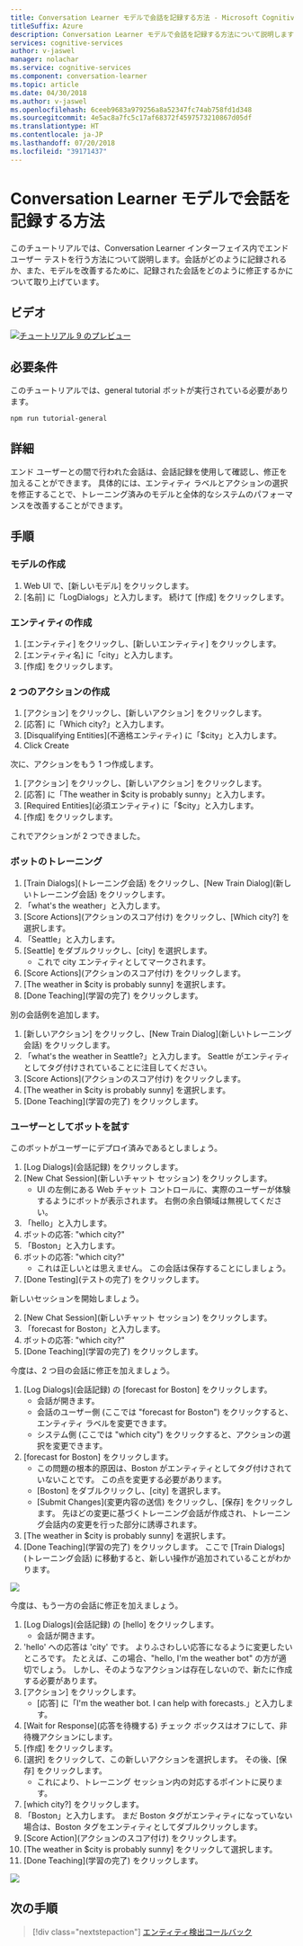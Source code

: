 ```yaml
---
title: Conversation Learner モデルで会話を記録する方法 - Microsoft Cognitive Services | Microsoft Docs
titleSuffix: Azure
description: Conversation Learner モデルで会話を記録する方法について説明します。
services: cognitive-services
author: v-jaswel
manager: nolachar
ms.service: cognitive-services
ms.component: conversation-learner
ms.topic: article
ms.date: 04/30/2018
ms.author: v-jaswel
ms.openlocfilehash: 6ceeb9683a979256a8a52347fc74ab758fd1d348
ms.sourcegitcommit: 4e5ac8a7fc5c17af68372f4597573210867d05df
ms.translationtype: HT
ms.contentlocale: ja-JP
ms.lasthandoff: 07/20/2018
ms.locfileid: "39171437"
---
```

# <a name="how-to-log-dialogs-in-a-conversation-learner-model"></a>Conversation Learner モデルで会話を記録する方法

このチュートリアルでは、Conversation Learner インターフェイス内でエンド ユーザー テストを行う方法について説明します。会話がどのように記録されるか、また、モデルを改善するために、記録された会話をどのように修正するかについて取り上げています。

## <a name="video"></a>ビデオ

[![チュートリアル 9 のプレビュー](http://aka.ms/cl-tutorial-09-preview)](http://aka.ms/blis-tutorial-09)

## <a name="requirements"></a>必要条件
このチュートリアルでは、general tutorial ボットが実行されている必要があります。

    npm run tutorial-general

## <a name="details"></a>詳細
エンド ユーザーとの間で行われた会話は、会話記録を使用して確認し、修正を加えることができます。  具体的には、エンティティ ラベルとアクションの選択を修正することで、トレーニング済みのモデルと全体的なシステムのパフォーマンスを改善することができます。 

## <a name="steps"></a>手順

### <a name="create-the-model"></a>モデルの作成

1. Web UI で、[新しいモデル] をクリックします。
2. [名前] に「LogDialogs」と入力します。 続けて [作成] をクリックします。

### <a name="create-an-entity"></a>エンティティの作成

1. [エンティティ] をクリックし、[新しいエンティティ] をクリックします。
2. [エンティティ名] に「city」と入力します。
3. [作成] をクリックします。

### <a name="create-two-actions"></a>2 つのアクションの作成

1. [アクション] をクリックし、[新しいアクション] をクリックします。
2. [応答] に「Which city?」と入力します。
3. [Disqualifying Entities]\(不適格エンティティ\) に「$city」と入力します。
3. Click Create

次に、アクションをもう 1 つ作成します。

1. [アクション] をクリックし、[新しいアクション] をクリックします。
3. [応答] に「The weather in $city is probably sunny」と入力します。
4. [Required Entities]\(必須エンティティ\) に「$city」と入力します。
4. [作成] をクリックします。

これでアクションが 2 つできました。

### <a name="train-the-bot"></a>ボットのトレーニング

1. [Train Dialogs]\(トレーニング会話\) をクリックし、[New Train Dialog]\(新しいトレーニング会話\) をクリックします。
2. 「what's the weather」と入力します。
3. [Score Actions]\(アクションのスコア付け\) をクリックし、[Which city?] を選択します。
2. 「Seattle」と入力します。
3. [Seattle] をダブルクリックし、[city] を選択します。
    - これで city エンティティとしてマークされます。
5. [Score Actions]\(アクションのスコア付け\) をクリックします。
6. [The weather in $city is probably sunny] を選択します。
7. [Done Teaching]\(学習の完了\) をクリックします。

別の会話例を追加します。

1. [新しいアクション] をクリックし、[New Train Dialog]\(新しいトレーニング会話\) をクリックします。
2. 「what's the weather in Seattle?」と入力します。 Seattle がエンティティとしてタグ付けされていることに注目してください。
5. [Score Actions]\(アクションのスコア付け\) をクリックします。 
6. [The weather in $city is probably sunny] を選択します。
7. [Done Teaching]\(学習の完了\) をクリックします。

### <a name="try-the-bot-as-the-user"></a>ユーザーとしてボットを試す
このボットがユーザーにデプロイ済みであるとしましょう。

1. [Log Dialogs]\(会話記録\) をクリックします。
2. [New Chat Session]\(新しいチャット セッション\) をクリックします。
    - UI の左側にある Web チャット コントロールに、実際のユーザーが体験するようにボットが表示されます。 右側の余白領域は無視してください。
3. 「hello」と入力します。
4. ボットの応答: "which city?"
4. 「Boston」と入力します。
5. ボットの応答: "which city?"
    - これは正しいとは思えません。 この会話は保存することにしましょう。
2. [Done Testing]\(テストの完了\) をクリックします。

新しいセッションを開始しましょう。

2. [New Chat Session]\(新しいチャット セッション\) をクリックします。
3. 「forecast for Boston」と入力します。
4. ボットの応答: "which city?"
2. [Done Teaching]\(学習の完了\) をクリックします。

今度は、2 つ目の会話に修正を加えましょう。

1. [Log Dialogs]\(会話記録\) の [forecast for Boston] をクリックします。
    - 会話が開きます。
    - 会話のユーザー側 (ここでは "forecast for Boston") をクリックすると、エンティティ ラベルを変更できます。
    - システム側 (ここでは "which city") をクリックすると、アクションの選択を変更できます。
5. [forecast for Boston] をクリックします。 
    - この問題の根本的原因は、Boston がエンティティとしてタグ付けされていないことです。 この点を変更する必要があります。
    - [Boston] をダブルクリックし、[city] を選択します。
    - [Submit Changes]\(変更内容の送信\) をクリックし、[保存] をクリックします。 先ほどの変更に基づくトレーニング会話が作成され、トレーニング会話内の変更を行った部分に誘導されます。
6. [The weather in $city is probably sunny] を選択します。
7. [Done Teaching]\(学習の完了\) をクリックします。 ここで [Train Dialogs]\(トレーニング会話\) に移動すると、新しい操作が追加されていることがわかります。

![](../media/tutorial9_logdiag1.PNG)

今度は、もう一方の会話に修正を加えましょう。

1. [Log Dialogs]\(会話記録\) の [hello] をクリックします。
    - 会話が開きます。
3. 'hello' への応答は 'city' です。 よりふさわしい応答になるように変更したいところです。 たとえば、この場合、"hello, I'm the weather bot" の方が適切でしょう。 しかし、そのようなアクションは存在しないので、新たに作成する必要があります。
4. [アクション] をクリックします。
    - [応答] に「I'm the weather bot. I can help with forecasts.」と入力します。
6. [Wait for Response]\(応答を待機する\) チェック ボックスはオフにして、非待機アクションにします。
7. [作成] をクリックします。
8. [選択] をクリックして、この新しいアクションを選択します。 その後、[保存] をクリックします。
    - これにより、トレーニング セッション内の対応するポイントに戻ります。
6. [which city?] をクリックします。
7. 「Boston」と入力します。 まだ Boston タグがエンティティになっていない場合は、Boston タグをエンティティとしてダブルクリックします。
8. [Score Action]\(アクションのスコア付け\) をクリックします。
9. [The weather in $city is probably sunny] をクリックして選択します。
10. [Done Teaching]\(学習の完了\) をクリックします。

![](../media/tutorial9_addnewaction.PNG)

## <a name="next-steps"></a>次の手順

> [!div class="nextstepaction"]
> [エンティティ検出コールバック](./10-entity-detection-callback.md)
